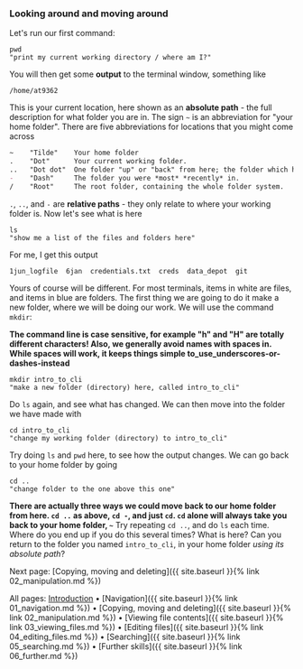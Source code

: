 ### Looking around and moving around

Let's run our first command:

```
pwd
"print my current working directory / where am I?"
```

You will then get some **output** to the terminal window, something like

```
/home/at9362
```

This is your current location, here shown as an **absolute path** - the full description for what folder you are in. The sign `~` is an abbreviation for "your home folder". There are five abbreviations for locations that you might come across

```markdown
~    "Tilde"    Your home folder
.    "Dot"      Your current working folder.
..   "Dot dot"  One folder "up" or "back" from here; the folder which holds the current working folder.
-    "Dash"     The folder you were *most* *recently* in.
/    "Root"     The root folder, containing the whole folder system.    
```

`.`, `..`, and `-` are **relative paths** - they only relate to where your working folder is. Now let's see what is here

```
ls
"show me a list of the files and folders here"
```

For me, I get this output

```
1jun_logfile  6jan  credentials.txt  creds  data_depot  git
```

Yours of course will be different. For most terminals, items in white are files, and items in blue are folders. The first thing we are going to do it make a new folder, where we will be doing our work. We will use the command `mkdir`:

**The command line is case sensitive, for example "h" and "H" are totally different characters! Also, we generally avoid names with spaces in. While spaces will work, it keeps things simple to_use_underscores-or-dashes-instead**

```
mkdir intro_to_cli
"make a new folder (directory) here, called intro_to_cli"
```

Do `ls` again, and see what has changed. We can then move into the folder we have made with

```
cd intro_to_cli
"change my working folder (directory) to intro_to_cli"
```

Try doing `ls` and `pwd` here, to see how the output changes. We can go back to your home folder by going

```
cd ..
"change folder to the one above this one"
```

**There are actually three ways we could move back to our home folder from here. `cd ..` as above, `cd -`, and just `cd`. `cd` alone will always take you back to your home folder, `~`** Try repeating `cd ..`, and do `ls` each time. Where do you end up if you do this several times? What is here? Can you return to the folder you named `intro_to_cli`, in your home folder *using its absolute path*?

Next page: [Copying, moving and deleting]({{ site.baseurl }}{% link 02_manipulation.md %})

All pages: [Introduction](https://altanner.github.io/intro_to_CLI) • [Navigation]({{ site.baseurl }}{% link 01_navigation.md %}) • [Copying, moving and deleting]({{ site.baseurl }}{% link 02_manipulation.md %}) • [Viewing file contents]({{ site.baseurl }}{% link 03_viewing_files.md %}) • [Editing files]({{ site.baseurl }}{% link 04_editing_files.md %}) • [Searching]({{ site.baseurl }}{% link 05_searching.md %}) • [Further skills]({{ site.baseurl }}{% link 06_further.md %})
